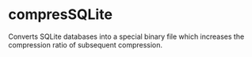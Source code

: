 # compresSQLite
Converts SQLite databases into a special binary file which increases the compression ratio of subsequent compression.
